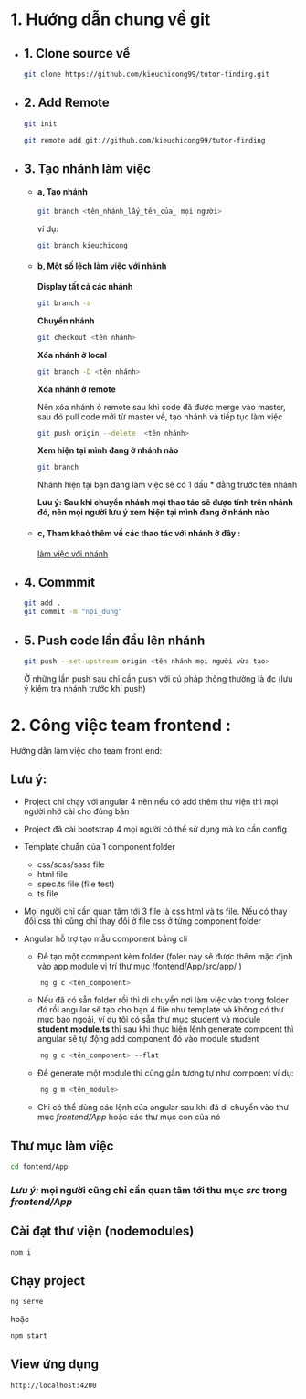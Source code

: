 # 1. Hướng dẫn chung về git

- ## 1. Clone source về
    ```bash
    git clone https://github.com/kieuchicong99/tutor-finding.git
    ```
- ## 2. Add Remote 
    ```bash
    git init
    ```
    ```bash
    git remote add git://github.com/kieuchicong99/tutor-finding
    ```
- ## 3. Tạo nhánh làm việc 
    - #### a, Tạo nhánh

        ```bash
        git branch <tên_nhánh_lấy_tên_của_ mọi người>
        ```
        ví dụ:
        ```bash
        git branch kieuchicong  
        ```
    -  #### b, Một số lệch làm việc với nhánh

        **Display tất cả các nhánh**
        ```bash
        git branch -a
        ```        
        **Chuyển nhánh**
        ```bash
        git checkout <tên nhánh>
        ```
        **Xóa nhánh ở local**
        ```bash
        git branch -D <tên nhánh>
        ```
        **Xóa nhánh ở remote**

        Nên xóa nhánh ỏ remote sau khi code đã được merge vào master, sau đó pull code mới từ master về, tạo nhánh và tiếp tục làm việc

        ```bash
        git push origin --delete  <tên nhánh> 
        ```
        **Xem hiện tại mình đang ở nhánh nào**

        ```bash
        git branch 
        ```
        Nhánh hiện tại bạn đang làm việc sẽ có 1 dấu * đằng trước tên nhánh
    
        **Lưu ý: Sau khi chuyển nhánh mọi thao tác sẽ được tính trên nhánh đó, nên mọi người lưu ý xem hiện tại mình đang ở nhánh nào**

    - #### c, Tham khaỏ thêm về các thao tác với nhánh ở đây :
        [làm việc với nhánh](https://xuanthulab.net/lam-viec-voi-nhanh-branch-tao-nhanh-gop-nhanh-trong-git.html)

- ## 4. Commmit
    ```bash
    git add .
    git commit -m "nội_dung"
    ```
- ## 5. Push code lần đầu lên nhánh

    ```bash
    git push --set-upstream origin <tên nhánh mọi người vừa tạo>
    ```
    Ở những lần push sau chỉ cần push với cú pháp thông thường là đc (lưu ý kiếm tra nhánh trước khi push)


# 2. Công việc team frontend :

Hướng dẫn làm việc cho team front end:

## **Lưu ý**: 
- Project chỉ chạy với angular 4 nên nếu có add thêm thư viện thì mọi người nhớ cài cho đúng bản

- Project đã cài bootstrap 4 mọi người có thể sử dụng mà ko cần config
- Template chuẩn của 1 component folder 

    - css/scss/sass file
    - html file
    - spec.ts file (file test)
    - ts file

- Mọi người chỉ cần quan tâm tới 3 file là css html và ts file. Nếu có thay đổi css thì cũng chỉ thay đổi ở file css ở từng component folder

- Angular hỗ trợ tạo mẫu component bằng cli
    - Để tạo một commpent kèm folder (foler này sẽ được thêm mặc định vào app.module vị trí thư mục /fontend/App/src/app/ )
    ```bash
        ng g c <tên_component>
    ```
    - Nếu đã có sẵn folder rồi thì di chuyển nơi làm việc vào trong folder đó rồi angular sẽ tạo cho bạn 4 file như template và không có thư mục bao ngoài, ví dụ tôi có sẵn thư mục student và module **student.module.ts** thì sau khi thực hiện lệnh generate compoent thì angular sẽ tự động add component đó vào module student 

    ```bash
        ng g c <tên_component> --flat
    ```

    - Để generate một module thì cũng gần tương tự như compoent 
    ví dụ:

    ```bash
        ng g m <tên_module>
    ```
    - Chỉ có thể dùng các lệnh của angular sau khi đã di chuyển vào thư mục *frontend/App* hoặc các thư mục con của nó 

## Thư mục làm việc 

```bash
cd fontend/App 
```
### *Lưu ý:* mọi người cũng chỉ cần quan tâm tới thu mục ***src*** trong *frontend/App*

## Cài đạt thư viện (nodemodules)

```bash
npm i
```

## Chạy project 

```bash
ng serve 
```
hoặc 
```bash
npm start
```
## View ứng dụng 

```bash
http://localhost:4200
```
